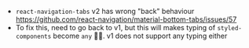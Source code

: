 -   `react-navigation-tabs` v2 has wrong "back" behaviour https://github.com/react-navigation/material-bottom-tabs/issues/57
-   To fix this, need to go back to v1, but this will makes typing of `styled-components` become `any` 🤷‍♂️. v1 does not support any typing either
